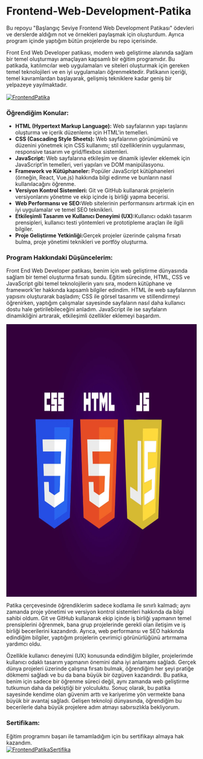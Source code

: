 # Frontend-Web-Development-Patika
Bu repoyu "Başlangıç Seviye Frontend Web Development Patikası" ödevleri ve derslerde aldığım not ve örnekleri paylaşmak için oluşturdum. Ayrıca program içinde yaptığım bütün projelerde bu repo içerisinde.

<p>Front End Web Developer patikası, modern web geliştirme alanında sağlam bir temel oluşturmayı amaçlayan kapsamlı bir eğitim programıdır. Bu patikada, katılımcılar web uygulamaları ve siteleri oluşturmak için gereken temel teknolojileri ve en iyi uygulamaları öğrenmektedir. Patikanın içeriği, temel kavramlardan başlayarak, gelişmiş tekniklere kadar geniş bir yelpazeye yayılmaktadır.</p>

<a href=""><img align="center" src="https://github.com/StarLordBerke4/Frontend-Web-Development-Patika/blob/main/Frontend%20Web%20Development%20Patikas%C4%B1.png" alt="FrontendPatika" height="720" width="1280"/></a>

### Öğrendiğim Konular:
- <b>HTML (Hypertext Markup Language):</b> Web sayfalarının yapı taşlarını oluşturma ve içerik düzenleme için HTML'in temelleri.
- <b>CSS (Cascading Style Sheets):</b> Web sayfalarının görünümünü ve düzenini yönetmek için CSS kullanımı; stil özelliklerinin uygulanması, responsive tasarım ve grid/flexbox sistemleri.
- <b>JavaScript:</b> Web sayfalarına etkileşim ve dinamik işlevler eklemek için JavaScript’in temelleri, veri yapıları ve DOM manipülasyonu.
- <b>Framework ve Kütüphaneler:</b> Popüler JavaScript kütüphaneleri (örneğin, React, Vue.js) hakkında bilgi edinme ve bunların nasıl kullanılacağını öğrenme.
- <b>Versiyon Kontrol Sistemleri:</b> Git ve GitHub kullanarak projelerin versiyonlarını yönetme ve ekip içinde iş birliği yapma becerisi.
- <b>Web Performansı ve SEO:</b>Web sitelerinin performansını artırmak için en iyi uygulamalar ve temel SEO teknikleri.
- <b>Etkileşimli Tasarım ve Kullanıcı Deneyimi (UX):</b>Kullanıcı odaklı tasarım prensipleri, kullanıcı testi yöntemleri ve prototipleme araçları ile ilgili bilgiler.
- <b>Proje Geliştirme Yetkinliği:</b>Gerçek projeler üzerinde çalışma fırsatı bulma, proje yönetimi teknikleri ve portföy oluşturma.

### Program Hakkındaki Düşüncelerim:

<p>Front End Web Developer patikası, benim için web geliştirme dünyasında sağlam bir temel oluşturma fırsatı sundu. Eğitim sürecinde, HTML, CSS ve JavaScript gibi temel teknolojilerin yanı sıra, modern kütüphane ve framework'ler hakkında kapsamlı bilgiler edindim. HTML ile web sayfalarının yapısını oluşturarak başladım; CSS ile görsel tasarımı ve stillendirmeyi öğrenirken, yaptığım çalışmalar sayesinde sayfaların nasıl daha kullanıcı dostu hale getirilebileceğini anladım. JavaScript ile ise sayfaların dinamikliğini artırarak, etkileşimli özellikler eklemeyi başardım.</p>

<a href=""><img align="center" src="https://github.com/StarLordBerke4/Frontend-Web-Development-Patika/blob/main/Frontend%20Teknolojileri.jpg" alt="FrontendTeknolojisi" height="720" width="1280"/></a>

<p>Patika çerçevesinde öğrendiklerim sadece kodlama ile sınırlı kalmadı; aynı zamanda proje yönetimi ve versiyon kontrol sistemleri hakkında da bilgi sahibi oldum. Git ve GitHub kullanarak ekip içinde iş birliği yapmanın temel prensiplerini öğrenmek, bana grup projelerinde gerekli olan iletişim ve iş birliği becerilerini kazandırdı. Ayrıca, web performansı ve SEO hakkında edindiğim bilgiler, yaptığım projelerin çevrimiçi görünürlüğünü artırmama yardımcı oldu.</p>

<p>Özellikle kullanıcı deneyimi (UX) konusunda edindiğim bilgiler, projelerimde kullanıcı odaklı tasarım yapmanın önemini daha iyi anlamamı sağladı. Gerçek dünya projeleri üzerinde çalışma fırsatı bulmak, öğrendiğim her şeyi pratiğe dökmemi sağladı ve bu da bana büyük bir özgüven kazandırdı. Bu patika, benim için sadece bir öğrenme süreci değil, aynı zamanda web geliştirme tutkumun daha da pekiştiği bir yolculuktu. Sonuç olarak, bu patika sayesinde kendime olan güvenim arttı ve kariyerime yön vermekte bana büyük bir avantaj sağladı. Gelişen teknoloji dünyasında, öğrendiğim bu becerilerle daha büyük projelere adım atmayı sabırsızlıkla bekliyorum.</p>

### Sertifikam:
Eğitim programını başarı ile tamamladığım için bu sertifikayı almaya hak kazandım.
<br>
<a href=""><img align="center" src="https://github.com/StarLordBerke4/Frontend-Web-Development-Patika/blob/main/Frontend%20Patikas%C4%B1%20Sertifikam.jpg" alt="FrontendPatikaSertifika" height="720" width="1280"/></a>

